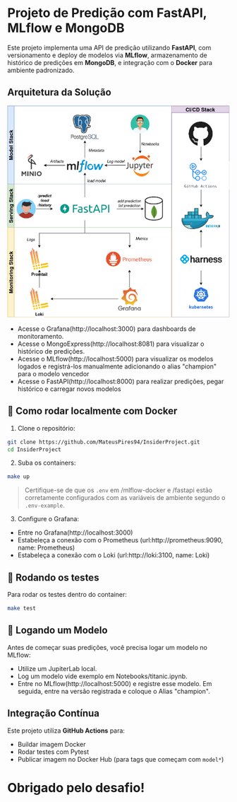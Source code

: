 # Projeto de Predição com FastAPI, MLflow e MongoDB

Este projeto implementa uma API de predição utilizando **FastAPI**, com versionamento e deploy de modelos via **MLflow**, armazenamento de histórico de predições em **MongoDB**, e integração com o **Docker** para ambiente padronizado.

## Arquitetura da Solução

![Arquitetura do Modelo](docs/model_arquitecture.drawio.png)

- Acesse o Grafana(http://localhost:3000) para dashboards de monitoramento.
- Acesse o MongoExpress(http://localhost:8081) para visualizar o histórico de predições.
- Acesse o MLflow(http://localhost:5000) para visualizar os modelos logados e registrá-los manualmente adicionando o alias "champion" para o modelo vencedor
- Acesse o FastAPI(http://localhost:8000) para realizar predições, pegar histórico e carregar novos modelos

## 🐳 Como rodar localmente com Docker

1. Clone o repositório:

```bash
git clone https://github.com/MateusPires94/InsiderProject.git
cd InsiderProject
```

2. Suba os containers:

```bash
make up
```

> Certifique-se de que os `.env` em /mlflow-docker e /fastapi estão corretamente configurados com as variáveis de ambiente segundo o `.env-example`.

3. Configure o Grafana:

- Entre no Grafana(http://localhost:3000)
- Estabeleça a conexão com o Prometheus (url:http://prometheus:9090, name: Prometheus)
- Estabeleça a conexão com o Loki (url:http://loki:3100, name: Loki)


## 🔬 Rodando os testes

Para rodar os testes dentro do container:

```bash
make test
```
## 🐳 Logando um Modelo

Antes de começar suas predições, você precisa logar um modelo no MLflow:

- Utilize um JupiterLab local.
- Log um modelo vide exemplo em Notebooks/titanic.ipynb.
- Entre no MLflow(http://localhost:5000) e registre esse modelo. Em seguida, entre na versão registrada e coloque o Alias "champion".

## Integração Contínua

Este projeto utiliza **GitHub Actions** para:

- Buildar imagem Docker
- Rodar testes com Pytest
- Publicar imagem no Docker Hub (para tags que começam com `model*`)

# Obrigado pelo desafio!
